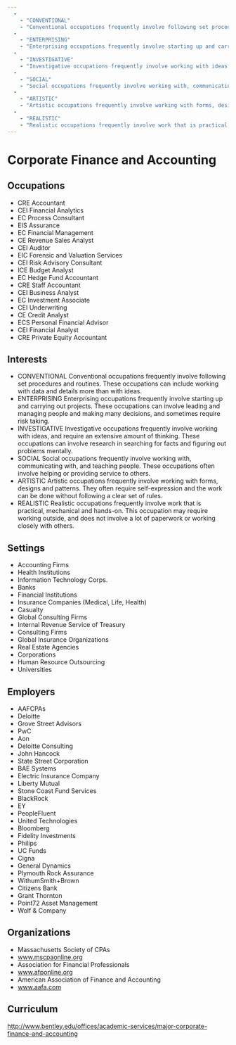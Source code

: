```yaml
---
  - 
    - "CONVENTIONAL"
    - "Conventional occupations frequently involve following set procedures and routines. These occupations can include working with data and details more than with ideas."
  - 
    - "ENTERPRISING"
    - "Enterprising occupations frequently involve starting up and carrying out projects. These occupations can involve leading and managing people and making many decisions, and sometimes require risk taking."
  - 
    - "INVESTIGATIVE"
    - "Investigative occupations frequently involve working with ideas, and require an extensive amount of thinking. These occupations can involve research in searching for facts and figuring out problems mentally."
  - 
    - "SOCIAL"
    - "Social occupations frequently involve working with, communicating with, and teaching people. These occupations often involve helping or providing service to others."
  - 
    - "ARTISTIC"
    - "Artistic occupations frequently involve working with forms, designs and patterns. They often require self-expression and the work can be done without following a clear set of rules."
  - 
    - "REALISTIC"
    - "Realistic occupations frequently involve work that is practical, mechanical and hands-on. This occupation may require working outside, and does not involve a lot of paperwork or working closely with others."
---
```

# Corporate Finance and Accounting

## Occupations


 - CRE
    Accountant
 - CEI
    Financial Analytics
 - EC
    Process Consultant
 - EIS
    Assurance
 - EC
    Financial Management
 - CE
    Revenue Sales Analyst
 - CEI
    Auditor
 - EIC
    Forensic and Valuation Services
 - CEI
    Risk Advisory Consultant
 - ICE
    Budget Analyst
 - EC
    Hedge Fund Accountant
 - CRE
    Staff Accountant
 - CEI
    Business Analyst
 - EC
    Investment Associate
 - CEI
    Underwriting
 - CE
    Credit Analyst
 - ECS
    Personal Financial Advisor
 - CEI
    Financial Analyst
 - CRE
    Private Equity Accountant

## Interests


 - CONVENTIONAL
    Conventional occupations frequently involve following set procedures and routines. These occupations can include working with data and details more than with ideas.
 - ENTERPRISING
    Enterprising occupations frequently involve starting up and carrying out projects. These occupations can involve leading and managing people and making many decisions, and sometimes require risk taking.
 - INVESTIGATIVE
    Investigative occupations frequently involve working with ideas, and require an extensive amount of thinking. These occupations can involve research in searching for facts and figuring out problems mentally.
 - SOCIAL
    Social occupations frequently involve working with, communicating with, and teaching people. These occupations often involve helping or providing service to others.
 - ARTISTIC
    Artistic occupations frequently involve working with forms, designs and patterns. They often require self-expression and the work can be done without following a clear set of rules.
 - REALISTIC
    Realistic occupations frequently involve work that is practical, mechanical and hands-on. This occupation may require working outside, and does not involve a lot of paperwork or working closely with others.

## Settings


 - Accounting Firms
 - Health Institutions
 - Information Technology Corps.
 - Banks
 - Financial Institutions
 - Insurance Companies (Medical, Life, Health)
 - Casualty
 - Global Consulting Firms
 - Internal Revenue Service of Treasury
 - Consulting Firms
 - Global Insurance Organizations
 - Real Estate Agencies
 - Corporations
 - Human Resource Outsourcing
 - Universities

## Employers


 - AAFCPAs
 - Deloitte
 - Grove Street Advisors
 - PwC
 - Aon
 - Deloitte Consulting
 - John Hancock
 - State Street Corporation
 - BAE Systems
 - Electric Insurance Company
 - Liberty Mutual
 - Stone Coast Fund Services
 - BlackRock
 - EY
 - PeopleFluent
 - United Technologies 
 - Bloomberg
 - Fidelity Investments
 - Philips
 - UC Funds
 - Cigna
 - General Dynamics
 - Plymouth Rock Assurance
 - WithumSmith+Brown
 - Citizens Bank
 - Grant Thornton
 - Point72 Asset Management
 - Wolf & Company

## Organizations


 - Massachusetts Society of CPAs
 - www.mscpaonline.org
 - Association for Financial Professionals
 - www.afponline.org
 - American Association of Finance and Accounting
 - www.aafa.com

## Curriculum


http://www.bentley.edu/offices/academic-services/major-corporate-finance-and-accounting

